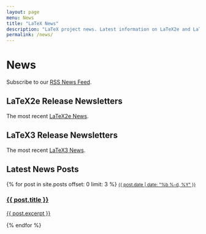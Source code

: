 ```yaml
---
layout: page
menu: News
title: "LaTeX News"
description: "LaTeX project news. Latest information on LaTeX2e and LaTeX3. Learn about the latest LaTeX books, publications, videos, tutorials, etc."
permalink: /news/
---
```


# News

<p>Subscribe to our <a href="{{ "/feed.xml" | prepend: site.baseurl }}">RSS News Feed</a>.</p>

## LaTeX2e Release Newsletters

The most recent [LaTeX2e News]({{site.baseurl}}/news/latex2e-news/).

## LaTeX3 Release Newsletters

The most recent [LaTeX3 News]({{site.baseurl}}/news/latex3-news/).

## Latest News Posts

<div>
	{% for post in site.posts offset: 0 limit: 3 %}
	<a href="{{ site.prefix }}{{ post.url }}">
	  <small>{{ post.date | date: "%b %-d, %Y" }}</small>
	  <h3>{{ post.title }}</h3>
		<p>{{ post.excerpt }}</p>
	</a>
	{% endfor %}
</div>
